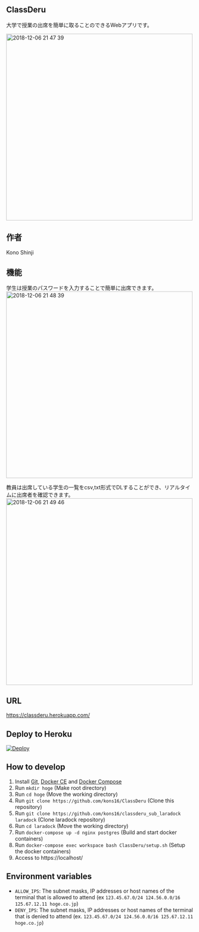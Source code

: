 ## ClassDeru
大学で授業の出席を簡単に取ることのできるWebアプリです。

<img width="500" alt="2018-12-06 21 47 39" src="https://user-images.githubusercontent.com/31591102/49585184-07c1ea80-f9a1-11e8-95d6-062a5337c173.png">

## 作者
Kono Shinji

## 機能
学生は授業のパスワードを入力することで簡単に出席できます。
<img width="500" alt="2018-12-06 21 48 39" src="https://user-images.githubusercontent.com/31591102/49585313-5bcccf00-f9a1-11e8-941a-58a9c8ff772c.png">

教員は出席している学生の一覧をcsv,txt形式でDLすることができ、リアルタイムに出席者を確認できます。
<img width="500" alt="2018-12-06 21 49 46" src="https://user-images.githubusercontent.com/31591102/49585356-799a3400-f9a1-11e8-9a3f-06a83ec5f200.png">


## URL
https://classderu.herokuapp.com/  

## Deploy to Heroku
[![Deploy](https://www.herokucdn.com/deploy/button.png)](https://heroku.com/deploy)

## How to develop
1. Install [Git](https://git-scm.com/downloads), [Docker CE](https://docs.docker.com/install/) and [Docker Compose](https://docs.docker.com/compose/install/)
1. Run `mkdir hoge` (Make root directory)
1. Run `cd hoge` (Move the working directory)
1. Run `git clone https://github.com/kons16/ClassDeru` (Clone this repository)
1. Run `git clone https://github.com/kons16/classderu_sub_laradock laradock` (Clone laradock repository)
1. Run `cd laradock` (Move the working directory)
1. Run `docker-compose up -d nginx postgres` (Build and start docker containers)
1. Run `docker-compose exec workspace bash ClassDeru/setup.sh` (Setup the docker containers)
1. Access to https://localhost/

## Environment variables
* `ALLOW_IPS`: The subnet masks, IP addresses or host names of the terminal that is allowed to attend (ex `123.45.67.0/24 124.56.0.0/16 125.67.12.11 hoge.co.jp`)
* `DENY_IPS`: The subnet masks, IP addresses or host names of the terminal that is denied to attend (ex. `123.45.67.0/24 124.56.0.0/16 125.67.12.11 hoge.co.jp`)
